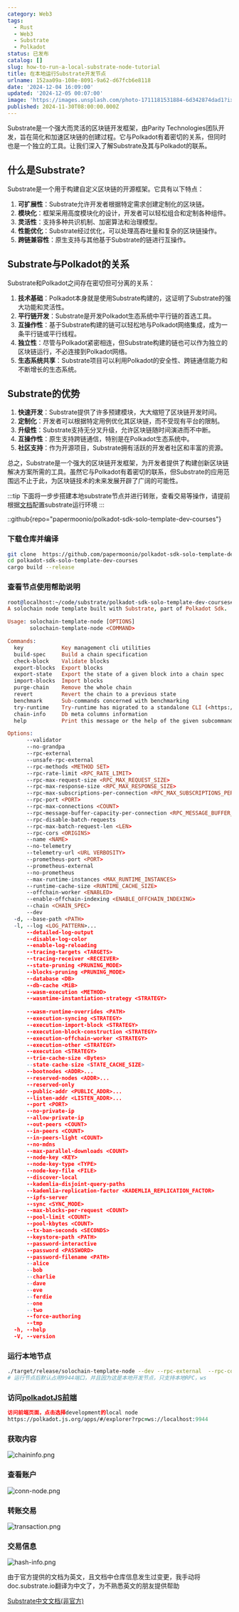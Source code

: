 ```yaml
---
category: Web3
tags:
  - Rust
  - Web3
  - Substrate
  - Polkadot
status: 已发布
catalog: []
slug: how-to-run-a-local-substrate-node-tutorial
title: 在本地运行Substrate开发节点
urlname: 152aa09a-108e-8091-9a62-d67fcb6e8118
date: '2024-12-04 16:09:00'
updated: '2024-12-05 00:07:00'
image: 'https://images.unsplash.com/photo-1711181531884-6d342874dad1?ixlib=rb-4.0.3&q=85&fm=jpg&crop=entropy&cs=srgb'
published: 2024-11-30T08:00:00.000Z
---
```


Substrate是一个强大而灵活的区块链开发框架，由Parity Technologies团队开发，旨在简化和加速区块链的创建过程。它与Polkadot有着密切的关系，但同时也是一个独立的工具。让我们深入了解Substrate及其与Polkadot的联系。


## 什么是Substrate?


Substrate是一个用于构建自定义区块链的开源框架。它具有以下特点：

1. **可扩展性**：Substrate允许开发者根据特定需求创建定制化的区块链。
2. **模块化**：框架采用高度模块化的设计，开发者可以轻松组合和定制各种组件。
3. **灵活性**：支持多种共识机制、加密算法和治理模型。
4. **性能优化**：Substrate经过优化，可以处理高吞吐量和复杂的区块链操作。
5. **跨链兼容性**：原生支持与其他基于Substrate的链进行互操作。

## Substrate与Polkadot的关系


Substrate和Polkadot之间存在密切但可分离的关系：

1. **技术基础**：Polkadot本身就是使用Substrate构建的，这证明了Substrate的强大功能和灵活性。
2. **平行链开发**：Substrate是开发Polkadot生态系统中平行链的首选工具。
3. **互操作性**：基于Substrate构建的链可以轻松地与Polkadot网络集成，成为一条平行链或平行线程。
4. **独立性**：尽管与Polkadot紧密相连，但Substrate构建的链也可以作为独立的区块链运行，不必连接到Polkadot网络。
5. **生态系统共享**：Substrate项目可以利用Polkadot的安全性、跨链通信能力和不断增长的生态系统。

## Substrate的优势

1. **快速开发**：Substrate提供了许多预建模块，大大缩短了区块链开发时间。
2. **定制化**：开发者可以根据特定用例优化其区块链，而不受现有平台的限制。
3. **升级性**：Substrate支持无分叉升级，允许区块链随时间演进而不中断。
4. **互操作性**：原生支持跨链通信，特别是在Polkadot生态系统中。
5. **社区支持**：作为开源项目，Substrate拥有活跃的开发者社区和丰富的资源。

总之，Substrate是一个强大的区块链开发框架，为开发者提供了构建创新区块链解决方案所需的工具。虽然它与Polkadot有着密切的联系，但Substrate的应用范围远不止于此，为区块链技术的未来发展开辟了广阔的可能性。


:::tip
下面将一步步搭建本地substrate节点并进行转账，查看交易等操作，请提前根据[文档](https://substrate-docs.pages.dev/en/install/macos/?mode=light)配置substrate运行环境
:::


::github{repo="papermoonio/polkadot-sdk-solo-template-dev-courses"}


### 下载仓库并编译


```bash
git clone  https://github.com/papermoonio/polkadot-sdk-solo-template-dev-courses 
cd polkadot-sdk-solo-template-dev-courses
cargo build --release
```


### 查看节点使用帮助说明


```prolog
root@localhost:~/code/substrate/polkadot-sdk-solo-template-dev-courses# ./target/release/solochain-template-node -h
A solochain node template built with Substrate, part of Polkadot Sdk.

Usage: solochain-template-node [OPTIONS]
       solochain-template-node <COMMAND>

Commands:
  key            Key management cli utilities
  build-spec     Build a chain specification
  check-block    Validate blocks
  export-blocks  Export blocks
  export-state   Export the state of a given block into a chain spec
  import-blocks  Import blocks
  purge-chain    Remove the whole chain
  revert         Revert the chain to a previous state
  benchmark      Sub-commands concerned with benchmarking
  try-runtime    Try-runtime has migrated to a standalone CLI (<https://github.com/paritytech/try-runtime-cli>). The subcommand exists as a stub and deprecation notice. It will be removed entirely some time after January 2024
  chain-info     Db meta columns information
  help           Print this message or the help of the given subcommand(s)

Options:
      --validator                                                                                Enable validator mode
      --no-grandpa                                                                               Disable GRANDPA
      --rpc-external                                                                             Listen to all RPC interfaces (default: local)
      --unsafe-rpc-external                                                                      Listen to all RPC interfaces
      --rpc-methods <METHOD SET>                                                                 RPC methods to expose. [default: auto] [possible values: auto, safe, unsafe]
      --rpc-rate-limit <RPC_RATE_LIMIT>                                                          RPC rate limiting (calls/minute) for each connection
      --rpc-max-request-size <RPC_MAX_REQUEST_SIZE>                                              Set the maximum RPC request payload size for both HTTP and WS in megabytes [default: 15]
      --rpc-max-response-size <RPC_MAX_RESPONSE_SIZE>                                            Set the maximum RPC response payload size for both HTTP and WS in megabytes [default: 15]
      --rpc-max-subscriptions-per-connection <RPC_MAX_SUBSCRIPTIONS_PER_CONNECTION>              Set the maximum concurrent subscriptions per connection [default: 1024]
      --rpc-port <PORT>                                                                          Specify JSON-RPC server TCP port
      --rpc-max-connections <COUNT>                                                              Maximum number of RPC server connections [default: 100]
      --rpc-message-buffer-capacity-per-connection <RPC_MESSAGE_BUFFER_CAPACITY_PER_CONNECTION>  The number of messages the RPC server is allowed to keep in memory [default: 64]
      --rpc-disable-batch-requests                                                               Disable RPC batch requests
      --rpc-max-batch-request-len <LEN>                                                          Limit the max length per RPC batch request
      --rpc-cors <ORIGINS>                                                                       Specify browser *origins* allowed to access the HTTP & WS RPC servers
      --name <NAME>                                                                              The human-readable name for this node
      --no-telemetry                                                                             Disable connecting to the Substrate telemetry server
      --telemetry-url <URL VERBOSITY>                                                            The URL of the telemetry server to connect to
      --prometheus-port <PORT>                                                                   Specify Prometheus exporter TCP Port
      --prometheus-external                                                                      Expose Prometheus exporter on all interfaces
      --no-prometheus                                                                            Do not expose a Prometheus exporter endpoint
      --max-runtime-instances <MAX_RUNTIME_INSTANCES>                                            The size of the instances cache for each runtime [max: 32] [default: 8]
      --runtime-cache-size <RUNTIME_CACHE_SIZE>                                                  Maximum number of different runtimes that can be cached [default: 2]
      --offchain-worker <ENABLED>                                                                Execute offchain workers on every block [default: when-authority] [possible values: always, never, when-authority]
      --enable-offchain-indexing <ENABLE_OFFCHAIN_INDEXING>                                      Enable offchain indexing API [default: false] [possible values: true, false]
      --chain <CHAIN_SPEC>                                                                       Specify the chain specification
      --dev                                                                                      Specify the development chain
  -d, --base-path <PATH>                                                                         Specify custom base path
  -l, --log <LOG_PATTERN>...                                                                     Sets a custom logging filter (syntax: `<target>=<level>`)
      --detailed-log-output                                                                      Enable detailed log output
      --disable-log-color                                                                        Disable log color output
      --enable-log-reloading                                                                     Enable feature to dynamically update and reload the log filter
      --tracing-targets <TARGETS>                                                                Sets a custom profiling filter
      --tracing-receiver <RECEIVER>                                                              Receiver to process tracing messages [default: log] [possible values: log]
      --state-pruning <PRUNING_MODE>                                                             Specify the state pruning mode
      --blocks-pruning <PRUNING_MODE>                                                            Specify the blocks pruning mode [default: archive-canonical]
      --database <DB>                                                                            Select database backend to use [possible values: rocksdb, paritydb, auto, paritydb-experimental]
      --db-cache <MiB>                                                                           Limit the memory the database cache can use
      --wasm-execution <METHOD>                                                                  Method for executing Wasm runtime code [default: compiled] [possible values: interpreted-i-know-what-i-do, compiled]
      --wasmtime-instantiation-strategy <STRATEGY>                                               The WASM instantiation method to use [default: pooling-copy-on-write] [possible values: pooling-copy-on-write, recreate-instance-copy-on-write, pooling,
                                                                                                 recreate-instance]
      --wasm-runtime-overrides <PATH>                                                            Specify the path where local WASM runtimes are stored
      --execution-syncing <STRATEGY>                                                             Runtime execution strategy for importing blocks during initial sync [possible values: native, wasm, both, native-else-wasm]
      --execution-import-block <STRATEGY>                                                        Runtime execution strategy for general block import (including locally authored blocks) [possible values: native, wasm, both, native-else-wasm]
      --execution-block-construction <STRATEGY>                                                  Runtime execution strategy for constructing blocks [possible values: native, wasm, both, native-else-wasm]
      --execution-offchain-worker <STRATEGY>                                                     Runtime execution strategy for offchain workers [possible values: native, wasm, both, native-else-wasm]
      --execution-other <STRATEGY>                                                               Runtime execution strategy when not syncing, importing or constructing blocks [possible values: native, wasm, both, native-else-wasm]
      --execution <STRATEGY>                                                                     The execution strategy that should be used by all execution contexts [possible values: native, wasm, both, native-else-wasm]
      --trie-cache-size <Bytes>                                                                  Specify the state cache size [default: 67108864]
      --state-cache-size <STATE_CACHE_SIZE>                                                      DEPRECATED: switch to `--trie-cache-size`
      --bootnodes <ADDR>...                                                                      Specify a list of bootnodes
      --reserved-nodes <ADDR>...                                                                 Specify a list of reserved node addresses
      --reserved-only                                                                            Whether to only synchronize the chain with reserved nodes
      --public-addr <PUBLIC_ADDR>...                                                             Public address that other nodes will use to connect to this node
      --listen-addr <LISTEN_ADDR>...                                                             Listen on this multiaddress
      --port <PORT>                                                                              Specify p2p protocol TCP port
      --no-private-ip                                                                            Always forbid connecting to private IPv4/IPv6 addresses
      --allow-private-ip                                                                         Always accept connecting to private IPv4/IPv6 addresses
      --out-peers <COUNT>                                                                        Number of outgoing connections we're trying to maintain [default: 8]
      --in-peers <COUNT>                                                                         Maximum number of inbound full nodes peers [default: 32]
      --in-peers-light <COUNT>                                                                   Maximum number of inbound light nodes peers [default: 100]
      --no-mdns                                                                                  Disable mDNS discovery (default: true)
      --max-parallel-downloads <COUNT>                                                           Maximum number of peers from which to ask for the same blocks in parallel [default: 5]
      --node-key <KEY>                                                                           Secret key to use for p2p networking
      --node-key-type <TYPE>                                                                     Crypto primitive to use for p2p networking [default: ed25519] [possible values: ed25519]
      --node-key-file <FILE>                                                                     File from which to read the node's secret key to use for p2p networking
      --discover-local                                                                           Enable peer discovery on local networks
      --kademlia-disjoint-query-paths                                                            Require iterative Kademlia DHT queries to use disjoint paths
      --kademlia-replication-factor <KADEMLIA_REPLICATION_FACTOR>                                Kademlia replication factor [default: 20]
      --ipfs-server                                                                              Join the IPFS network and serve transactions over bitswap protocol
      --sync <SYNC_MODE>                                                                         Blockchain syncing mode. [default: full] [possible values: full, fast, fast-unsafe, warp]
      --max-blocks-per-request <COUNT>                                                           Maximum number of blocks per request [default: 64]
      --pool-limit <COUNT>                                                                       Maximum number of transactions in the transaction pool [default: 8192]
      --pool-kbytes <COUNT>                                                                      Maximum number of kilobytes of all transactions stored in the pool [default: 20480]
      --tx-ban-seconds <SECONDS>                                                                 How long a transaction is banned for
      --keystore-path <PATH>                                                                     Specify custom keystore path
      --password-interactive                                                                     Use interactive shell for entering the password used by the keystore
      --password <PASSWORD>                                                                      Password used by the keystore
      --password-filename <PATH>                                                                 File that contains the password used by the keystore
      --alice                                                                                    Shortcut for `--name Alice --validator`
      --bob                                                                                      Shortcut for `--name Bob --validator`
      --charlie                                                                                  Shortcut for `--name Charlie --validator`
      --dave                                                                                     Shortcut for `--name Dave --validator`
      --eve                                                                                      Shortcut for `--name Eve --validator`
      --ferdie                                                                                   Shortcut for `--name Ferdie --validator`
      --one                                                                                      Shortcut for `--name One --validator`
      --two                                                                                      Shortcut for `--name Two --validator`
      --force-authoring                                                                          Enable authoring even when offline
      --tmp                                                                                      Run a temporary node
  -h, --help                                                                                     Print help (see more with '--help')
  -V, --version                                                                                  Print version
```


### 运行本地节点


```bash
./target/release/solochain-template-node --dev --rpc-external  --rpc-cors all
# 运行节点后默认占用9944端口，并且因为这是本地开发节点，只支持本地RPC，ws
```


### 访问[polkadotJS前端](https://polkadot.js.org/apps/#/explorer?rpc=ws://localhost:9944)


```prolog
访问前端页面，点击选择development的local node
https://polkadot.js.org/apps/#/explorer?rpc=ws://localhost:9944
```


### 获取内容


![chaininfo.png](https://prod-files-secure.s3.us-west-2.amazonaws.com/5d24fe63-e567-4804-86f9-9fdc62e13082/89be5adf-5619-4306-be75-45b425e3c446/chaininfo.png?X-Amz-Algorithm=AWS4-HMAC-SHA256&X-Amz-Content-Sha256=UNSIGNED-PAYLOAD&X-Amz-Credential=ASIAZI2LB466U63J45H3%2F20250402%2Fus-west-2%2Fs3%2Faws4_request&X-Amz-Date=20250402T053937Z&X-Amz-Expires=3600&X-Amz-Security-Token=IQoJb3JpZ2luX2VjEGUaCXVzLXdlc3QtMiJHMEUCIEZosOgYNs3k5xbfPNeV7eQZJdhS6er5D%2F%2BniIaxISAWAiEA3NNystxB6SARLbbGQTd1f7sZ8TGU4PebpUaegJluszgqiAQIzv%2F%2F%2F%2F%2F%2F%2F%2F%2F%2FARAAGgw2Mzc0MjMxODM4MDUiDMpWbQzlCwPWlul9tyrcAxw7lt%2BQy3v1UxR%2BBVPpcuczohCZsiVGI2EYr2QOZuaKkHZi18j%2FS568nLL0EAw8s3GIsAOKNifro2UrVT5iVIXKEq%2F1IOvAUXFifa3lZvjjCq6xa%2Fz0Cu4LA2NYd9ojzVTxcYd1rBFujD1v1M4%2B7Iyrm1%2BBrak2%2FD8qzTHZ93g4qLGlI5bsYpaT%2FrXy%2Boz6sWlH1RRURDblQY21Uvzbbu34oDZ1uBbvymnfqUjTvNl0LybhUKA890xMn3c8Yx%2FeR%2BYx9Rp08R40BHxFNZ5WUiRofsfYpFmrcsgxxlOhE733PXyQjXJAJqHispoGAVPy6nKD33YzXOI9MMvD%2F8fxwL%2BEmgmbuAXF8jf4nhgvZMpKijSUnVLeNTJGu3Hs5cWkTBgvpdWrZWIWzaG1kjLNpvEA7M05J3K88Bvgui8Ix%2BY4jSB4zA%2B7QbPEpeWNRSIyGhDq%2FXDhphX%2BWo5SWu4rXBGKVncZZ2oysWoyRtwPpMEnfvOZXL2U2HORcAB0WjWozt6B01Ow4fmj%2B6QNVul9rCt0AmrJe7QSDUk%2BfI%2FQCr9J2OA%2FOANihZfOVKKeQowNdvm33Tnc3Y3Rr3Nq8pyICKnw7dKjgNr0e7WQBm5O0BqSKxUflTIdBvgGj%2F7FMIqIs78GOqUBFH0jxuucrqKVX7iZY2Tu%2Fa5TSHn5f6LZ7Hj5xxPSms6lRVa%2BI5Kfosqez5tiqO0RRd7IELCmjJHlETKk9uNd3IW5Inc9G9y2%2FSrFvI6D4sgmuy6Zwe8h4umfDPG2NTFi3IOJiNbgEvNcgPJ41vOPh7HG%2BJqMKWdaNQ3DTWZhVfp9%2FtNpotPgS3Z0rJWq7xdWmFmyQdV%2B7lPmM%2B03XxdxwH7DZGEq&X-Amz-Signature=c0d9626d5418684a1db692d8cabe27b155070fe5659bf3038366eff4e952a81b&X-Amz-SignedHeaders=host&x-id=GetObject)


### 查看账户


![conn-node.png](https://prod-files-secure.s3.us-west-2.amazonaws.com/5d24fe63-e567-4804-86f9-9fdc62e13082/05964f92-c6d8-42d1-b4a1-b3a852295683/conn-node.png?X-Amz-Algorithm=AWS4-HMAC-SHA256&X-Amz-Content-Sha256=UNSIGNED-PAYLOAD&X-Amz-Credential=ASIAZI2LB466U63J45H3%2F20250402%2Fus-west-2%2Fs3%2Faws4_request&X-Amz-Date=20250402T053937Z&X-Amz-Expires=3600&X-Amz-Security-Token=IQoJb3JpZ2luX2VjEGUaCXVzLXdlc3QtMiJHMEUCIEZosOgYNs3k5xbfPNeV7eQZJdhS6er5D%2F%2BniIaxISAWAiEA3NNystxB6SARLbbGQTd1f7sZ8TGU4PebpUaegJluszgqiAQIzv%2F%2F%2F%2F%2F%2F%2F%2F%2F%2FARAAGgw2Mzc0MjMxODM4MDUiDMpWbQzlCwPWlul9tyrcAxw7lt%2BQy3v1UxR%2BBVPpcuczohCZsiVGI2EYr2QOZuaKkHZi18j%2FS568nLL0EAw8s3GIsAOKNifro2UrVT5iVIXKEq%2F1IOvAUXFifa3lZvjjCq6xa%2Fz0Cu4LA2NYd9ojzVTxcYd1rBFujD1v1M4%2B7Iyrm1%2BBrak2%2FD8qzTHZ93g4qLGlI5bsYpaT%2FrXy%2Boz6sWlH1RRURDblQY21Uvzbbu34oDZ1uBbvymnfqUjTvNl0LybhUKA890xMn3c8Yx%2FeR%2BYx9Rp08R40BHxFNZ5WUiRofsfYpFmrcsgxxlOhE733PXyQjXJAJqHispoGAVPy6nKD33YzXOI9MMvD%2F8fxwL%2BEmgmbuAXF8jf4nhgvZMpKijSUnVLeNTJGu3Hs5cWkTBgvpdWrZWIWzaG1kjLNpvEA7M05J3K88Bvgui8Ix%2BY4jSB4zA%2B7QbPEpeWNRSIyGhDq%2FXDhphX%2BWo5SWu4rXBGKVncZZ2oysWoyRtwPpMEnfvOZXL2U2HORcAB0WjWozt6B01Ow4fmj%2B6QNVul9rCt0AmrJe7QSDUk%2BfI%2FQCr9J2OA%2FOANihZfOVKKeQowNdvm33Tnc3Y3Rr3Nq8pyICKnw7dKjgNr0e7WQBm5O0BqSKxUflTIdBvgGj%2F7FMIqIs78GOqUBFH0jxuucrqKVX7iZY2Tu%2Fa5TSHn5f6LZ7Hj5xxPSms6lRVa%2BI5Kfosqez5tiqO0RRd7IELCmjJHlETKk9uNd3IW5Inc9G9y2%2FSrFvI6D4sgmuy6Zwe8h4umfDPG2NTFi3IOJiNbgEvNcgPJ41vOPh7HG%2BJqMKWdaNQ3DTWZhVfp9%2FtNpotPgS3Z0rJWq7xdWmFmyQdV%2B7lPmM%2B03XxdxwH7DZGEq&X-Amz-Signature=819b4a446db63ed73ee46376c8188c851cbb6c93b25d00789348eef21eb4f23a&X-Amz-SignedHeaders=host&x-id=GetObject)


### 转账交易


![transaction.png](https://prod-files-secure.s3.us-west-2.amazonaws.com/5d24fe63-e567-4804-86f9-9fdc62e13082/65593d3b-9b56-4fbe-a383-1447c903127f/transaction.png?X-Amz-Algorithm=AWS4-HMAC-SHA256&X-Amz-Content-Sha256=UNSIGNED-PAYLOAD&X-Amz-Credential=ASIAZI2LB466U63J45H3%2F20250402%2Fus-west-2%2Fs3%2Faws4_request&X-Amz-Date=20250402T053937Z&X-Amz-Expires=3600&X-Amz-Security-Token=IQoJb3JpZ2luX2VjEGUaCXVzLXdlc3QtMiJHMEUCIEZosOgYNs3k5xbfPNeV7eQZJdhS6er5D%2F%2BniIaxISAWAiEA3NNystxB6SARLbbGQTd1f7sZ8TGU4PebpUaegJluszgqiAQIzv%2F%2F%2F%2F%2F%2F%2F%2F%2F%2FARAAGgw2Mzc0MjMxODM4MDUiDMpWbQzlCwPWlul9tyrcAxw7lt%2BQy3v1UxR%2BBVPpcuczohCZsiVGI2EYr2QOZuaKkHZi18j%2FS568nLL0EAw8s3GIsAOKNifro2UrVT5iVIXKEq%2F1IOvAUXFifa3lZvjjCq6xa%2Fz0Cu4LA2NYd9ojzVTxcYd1rBFujD1v1M4%2B7Iyrm1%2BBrak2%2FD8qzTHZ93g4qLGlI5bsYpaT%2FrXy%2Boz6sWlH1RRURDblQY21Uvzbbu34oDZ1uBbvymnfqUjTvNl0LybhUKA890xMn3c8Yx%2FeR%2BYx9Rp08R40BHxFNZ5WUiRofsfYpFmrcsgxxlOhE733PXyQjXJAJqHispoGAVPy6nKD33YzXOI9MMvD%2F8fxwL%2BEmgmbuAXF8jf4nhgvZMpKijSUnVLeNTJGu3Hs5cWkTBgvpdWrZWIWzaG1kjLNpvEA7M05J3K88Bvgui8Ix%2BY4jSB4zA%2B7QbPEpeWNRSIyGhDq%2FXDhphX%2BWo5SWu4rXBGKVncZZ2oysWoyRtwPpMEnfvOZXL2U2HORcAB0WjWozt6B01Ow4fmj%2B6QNVul9rCt0AmrJe7QSDUk%2BfI%2FQCr9J2OA%2FOANihZfOVKKeQowNdvm33Tnc3Y3Rr3Nq8pyICKnw7dKjgNr0e7WQBm5O0BqSKxUflTIdBvgGj%2F7FMIqIs78GOqUBFH0jxuucrqKVX7iZY2Tu%2Fa5TSHn5f6LZ7Hj5xxPSms6lRVa%2BI5Kfosqez5tiqO0RRd7IELCmjJHlETKk9uNd3IW5Inc9G9y2%2FSrFvI6D4sgmuy6Zwe8h4umfDPG2NTFi3IOJiNbgEvNcgPJ41vOPh7HG%2BJqMKWdaNQ3DTWZhVfp9%2FtNpotPgS3Z0rJWq7xdWmFmyQdV%2B7lPmM%2B03XxdxwH7DZGEq&X-Amz-Signature=b7663b2b6d460978404eb52dfc8d0021842b3afa5e095eb0fca1cc9d6b86201f&X-Amz-SignedHeaders=host&x-id=GetObject)


### 交易信息


![hash-info.png](https://prod-files-secure.s3.us-west-2.amazonaws.com/5d24fe63-e567-4804-86f9-9fdc62e13082/7b9b0ba8-edf2-4998-9e9d-9cde7a64aa23/hash-info.png?X-Amz-Algorithm=AWS4-HMAC-SHA256&X-Amz-Content-Sha256=UNSIGNED-PAYLOAD&X-Amz-Credential=ASIAZI2LB466U63J45H3%2F20250402%2Fus-west-2%2Fs3%2Faws4_request&X-Amz-Date=20250402T053937Z&X-Amz-Expires=3600&X-Amz-Security-Token=IQoJb3JpZ2luX2VjEGUaCXVzLXdlc3QtMiJHMEUCIEZosOgYNs3k5xbfPNeV7eQZJdhS6er5D%2F%2BniIaxISAWAiEA3NNystxB6SARLbbGQTd1f7sZ8TGU4PebpUaegJluszgqiAQIzv%2F%2F%2F%2F%2F%2F%2F%2F%2F%2FARAAGgw2Mzc0MjMxODM4MDUiDMpWbQzlCwPWlul9tyrcAxw7lt%2BQy3v1UxR%2BBVPpcuczohCZsiVGI2EYr2QOZuaKkHZi18j%2FS568nLL0EAw8s3GIsAOKNifro2UrVT5iVIXKEq%2F1IOvAUXFifa3lZvjjCq6xa%2Fz0Cu4LA2NYd9ojzVTxcYd1rBFujD1v1M4%2B7Iyrm1%2BBrak2%2FD8qzTHZ93g4qLGlI5bsYpaT%2FrXy%2Boz6sWlH1RRURDblQY21Uvzbbu34oDZ1uBbvymnfqUjTvNl0LybhUKA890xMn3c8Yx%2FeR%2BYx9Rp08R40BHxFNZ5WUiRofsfYpFmrcsgxxlOhE733PXyQjXJAJqHispoGAVPy6nKD33YzXOI9MMvD%2F8fxwL%2BEmgmbuAXF8jf4nhgvZMpKijSUnVLeNTJGu3Hs5cWkTBgvpdWrZWIWzaG1kjLNpvEA7M05J3K88Bvgui8Ix%2BY4jSB4zA%2B7QbPEpeWNRSIyGhDq%2FXDhphX%2BWo5SWu4rXBGKVncZZ2oysWoyRtwPpMEnfvOZXL2U2HORcAB0WjWozt6B01Ow4fmj%2B6QNVul9rCt0AmrJe7QSDUk%2BfI%2FQCr9J2OA%2FOANihZfOVKKeQowNdvm33Tnc3Y3Rr3Nq8pyICKnw7dKjgNr0e7WQBm5O0BqSKxUflTIdBvgGj%2F7FMIqIs78GOqUBFH0jxuucrqKVX7iZY2Tu%2Fa5TSHn5f6LZ7Hj5xxPSms6lRVa%2BI5Kfosqez5tiqO0RRd7IELCmjJHlETKk9uNd3IW5Inc9G9y2%2FSrFvI6D4sgmuy6Zwe8h4umfDPG2NTFi3IOJiNbgEvNcgPJ41vOPh7HG%2BJqMKWdaNQ3DTWZhVfp9%2FtNpotPgS3Z0rJWq7xdWmFmyQdV%2B7lPmM%2B03XxdxwH7DZGEq&X-Amz-Signature=8ddac850970fe1e7bd74a5c42db2192329a935920dc32303a3d9ff9189049789&X-Amz-SignedHeaders=host&x-id=GetObject)


由于官方提供的文档为英文，且文档中仓库信息发生过变更，我手动将doc.substrate.io翻译为中文了，为不熟悉英文的朋友提供帮助


[ Substrate中文文档(非官方)](https://substrate-docs.pages.dev/en/tutorials/build-a-blockchain/?mode=light)

